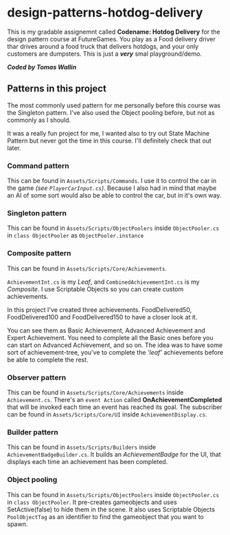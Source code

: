 # design-patterns-hotdog-delivery
This is my gradable assignemnt called **Codename: Hotdog Delivery** for the design pattern course at FutureGames. You play as a Food delivery driver thar drives around a food truck that delivers hotdogs, and your only customers are dumpsters. This is just a ***very*** smal playground/demo. 

***Coded by Tomas Wallin***

## Patterns in this project

The most commonly used pattern for me personally before this course was the Singleton pattern. 
I've also used the Object pooling before, but not as commonly as I should.

It was a really fun project for me, I wanted also to try out State Machine Pattern but never got the time in this course. I'll definitely check that out later. 

### Command pattern
This can be found in `Assets/Scripts/Commands`. 
I use it to control the car in the game *(see `PlayerCarInput.cs`)*. 
Because I also had in mind that maybe an AI of some sort would also be able to control the car, but in it's own way. 
### Singleton pattern
This can be found in `Assets/Scripts/ObjectPoolers` inside `ObjectPooler.cs` in `class ObjectPooler` as `ObjectPooler.instance`
### Composite pattern
This can be found in `Assets/Scripts/Core/Achievements`. 

`AchievementInt.cs` is my *Leaf*, and `CombinedAchievementInt.cs` is my *Composite*. I use Scriptable Objects so you can create custom achievements.

In this project I've created three achievements. FoodDelivered50, FoodDelivered100 and FoodDelivered150 to have a closer look at it.    

You can see them as Basic Achievement, Advanced Achievement and Expert Achievement. You need to complete all the Basic ones before you can start on Advanced Achievement, and so on. 
The idea was to have some sort of achievement-tree, you've to complete the *'leaf'* achievements before be able to complete the rest. 

### Observer pattern
This can be found in `Assets/Scripts/Core/Achievements` inside `Achievement.cs`. There's an `event Action` called **OnAchievementCompleted** that will be invoked each time an event has reached its goal. 
The subscriber can be found in `Assets/Scripts/Core/UI` inside `AchievementDisplay.cs`. 
### Builder pattern
This can be found in `Assets/Scripts/Builders` inside `AchievementBadgeBuilder.cs`. It builds an *AchievementBadge* for the UI, that displays each time an achievement has been completed. 
### Object pooling
This can be found in `Assets/Scripts/ObjectPoolers` inside `ObjectPooler.cs` in `class ObjectPooler`. It pre-creates gameobjects and uses SetActive(false) to hide them in the scene. It also uses Scriptable Objects `PoolObjectTag` as an identifier to find the gameobject that you want to spawn. 



